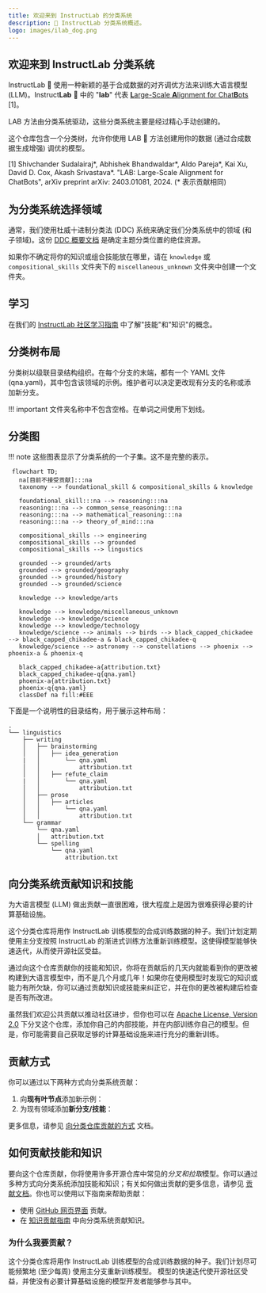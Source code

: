 ```yaml
---
title: 欢迎来到 InstructLab 的分类系统
description: 🐶 InstructLab 分类系统概述。
logo: images/ilab_dog.png
---
```

## 欢迎来到 InstructLab 分类系统

InstructLab 🐶 使用一种新颖的基于合成数据的对齐调优方法来训练大语言模型 (LLM)。Instruct**Lab** 🐶 中的 "**lab**" 代表 [**L**arge-Scale **A**lignment for Chat**B**ots](https://arxiv.org/abs/2403.01081) [1]。

LAB 方法由分类系统驱动，这些分类系统主要是经过精心手动创建的。

这个仓库包含一个分类树，允许你使用 LAB 🐶 方法创建用你的数据 (通过合成数据生成增强) 调优的模型。

[1] Shivchander Sudalairaj*, Abhishek Bhandwaldar*, Aldo Pareja*, Kai Xu, David D. Cox, Akash Srivastava*. "LAB: Large-Scale Alignment for ChatBots", arXiv preprint arXiv: 2403.01081, 2024. (* 表示贡献相同)

## 为分类系统选择领域

通常，我们使用杜威十进制分类法 (DDC) 系统来确定我们分类系统中的领域 (和子领域)。这份 [DDC 概要文档](https://www.oclc.org/content/dam/oclc/dewey/resources/summaries/deweysummaries.pdf) 是确定主题分类位置的绝佳资源。

如果你不确定将你的知识或组合技能放在哪里，请在 `knowledge` 或 `compositional_skills` 文件夹下的 `miscellaneous_unknown` 文件夹中创建一个文件夹。

## 学习

在我们的 [InstructLab 社区学习指南](https://github.com/instructlab/community/blob/main/docs/README.md) 中了解"技能"和"知识"的概念。

## 分类树布局

分类树以级联目录结构组织。在每个分支的末端，都有一个 YAML 文件 (qna.yaml)，其中包含该领域的示例。维护者可以决定更改现有分支的名称或添加新分支。

!!! important
    文件夹名称中不包含空格。在单词之间使用下划线。

## 分类图

!!! note
    这些图表显示了分类系统的一个子集。这不是完整的表示。

```mermaid
 flowchart TD;
   na[目前不接受贡献]:::na
   taxonomy --> foundational_skill & compositional_skills & knowledge

   foundational_skill:::na --> reasoning:::na
   reasoning:::na --> common_sense_reasoning:::na
   reasoning:::na --> mathematical_reasoning:::na
   reasoning:::na --> theory_of_mind:::na

   compositional_skills --> engineering
   compositional_skills --> grounded
   compositional_skills --> lingustics

   grounded --> grounded/arts
   grounded --> grounded/geography
   grounded --> grounded/history
   grounded --> grounded/science

   knowledge --> knowledge/arts

   knowledge --> knowledge/miscellaneous_unknown
   knowledge --> knowledge/science
   knowledge --> knowledge/technology
   knowledge/science --> animals --> birds --> black_capped_chickadee --> black_capped_chikadee-a & black_capped_chikadee-q
   knowledge/science --> astronomy --> constellations --> phoenix --> phoenix-a & phoenix-q

   black_capped_chikadee-a{attribution.txt}
   black_capped_chikadee-q{qna.yaml}
   phoenix-a{attribution.txt}
   phoenix-q{qna.yaml}
   classDef na fill:#EEE
```

下面是一个说明性的目录结构，用于展示这种布局：

```ascii
.
└── linguistics
    ├── writing
    │   ├── brainstorming
    │   │   ├── idea_generation
    |   │       └── qna.yaml
    │   │           attribution.txt
    │   │   ├── refute_claim
    |   │       └── qna.yaml
    │   │           attribution.txt
    │   ├── prose
    │   │   ├── articles
    │   │       └── qna.yaml
    │   │           attribution.txt
    └── grammar
        └── qna.yaml
        │   attribution.txt
        └── spelling
            └── qna.yaml
                attribution.txt
```

## 向分类系统贡献知识和技能

为大语言模型 (LLM) 做出贡献一直很困难，很大程度上是因为很难获得必要的计算基础设施。

这个分类仓库将用作 InstructLab 训练模型的合成训练数据的种子。我们计划定期使用主分支按照 InstructLab 的渐进式训练方法重新训练模型。这使得模型能够快速迭代，从而使开源社区受益。

通过向这个仓库贡献你的技能和知识，你将在贡献后的几天内就能看到你的更改被构建到大语言模型中，而不是几个月或几年！如果你在使用模型时发现它的知识或能力有所欠缺，你可以通过贡献知识或技能来纠正它，并在你的更改被构建后检查是否有所改进。

虽然我们欢迎公共贡献以推动社区进步，但你也可以在 [Apache License, Version 2.0](LICENSE) 下分叉这个仓库，添加你自己的内部技能，并在内部训练你自己的模型。但是，你可能需要自己获取足够的计算基础设施来进行充分的重新训练。

## 贡献方式

你可以通过以下两种方式向分类系统贡献：

1. 向**现有叶节点**添加新示例：
2. 为现有领域添加**新分支/技能**：

更多信息，请参见 [向分类仓库贡献的方式](https://github.com/instructlab/taxonomy/blob/main/CONTRIBUTING.md#ways-of-contributing-to-the-taxonomy-repository) 文档。

## 如何贡献技能和知识

要向这个仓库贡献，你将使用许多开源仓库中常见的*分叉和拉取*模型。你可以通过多种方式向分类系统添加技能和知识；有关如何做出贡献的更多信息，请参见 [贡献文档](CONTRIBUTING.md)。你也可以使用以下指南来帮助贡献：

- 使用 [GitHub 网页界面](docs/contributing_via_GH_UI.md) 贡献。
- 在 [知识贡献指南](docs/knowledge-contribution-guide.md) 中向分类系统贡献知识。

### 为什么我要贡献？

这个分类仓库将用作 InstructLab 训练模型的合成训练数据的种子。我们计划尽可能频繁地 (至少每周) 使用主分支重新训练模型。
模型的快速迭代使开源社区受益，并使没有必要计算基础设施的模型开发者能够参与其中。

